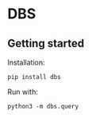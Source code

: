 # DBS

## Getting started
Installation:
```
pip install dbs
```

Run with:
```
python3 -m dbs.query
```

